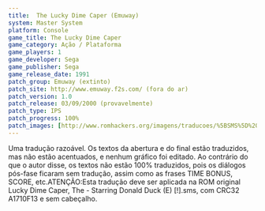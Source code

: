 ```yaml
---
title:  The Lucky Dime Caper (Emuway)
system: Master System
platform: Console
game_title: The Lucky Dime Caper
game_category: Ação / Plataforma
game_players: 1
game_developer: Sega
game_publisher: Sega
game_release_date: 1991
patch_group: Emuway (extinto)
patch_site: http://www.emuway.f2s.com/ (fora do ar)
patch_version: 1.0
patch_release: 03/09/2000 (provavelmente)
patch_type: IPS
patch_progress: 100%
patch_images: [http://www.romhackers.org/imagens/traducoes/%5BSMS%5D%20The%20Lucky%20Dime%20Caper%20-%20Emuway%20-%201.png,http://www.romhackers.org/imagens/traducoes/%5BSMS%5D%20The%20Lucky%20Dime%20Caper%20-%20Emuway%20-%202.png,http://www.romhackers.org/imagens/traducoes/%5BSMS%5D%20The%20Lucky%20Dime%20Caper%20-%20Emuway%20-%203.png]
---
```

Uma tradução razoável. Os textos da abertura e do final estão traduzidos, mas não estão acentuados, e nenhum gráfico foi editado. Ao contrário do que o autor disse, os textos não estão 100% traduzidos, pois os diálogos pós-fase ficaram sem tradução, assim como as frases TIME BONUS, SCORE, etc.ATENÇÃO:Esta tradução deve ser aplicada na ROM original Lucky Dime Caper, The - Starring Donald Duck (E) [!].sms, com CRC32 A1710F13 e sem cabeçalho.